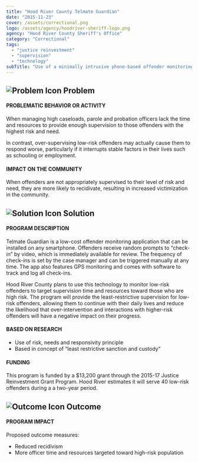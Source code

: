 ```yaml
---
title: "Hood River County Telmate Guardian"
date: "2015-11-23"
cover: /assets/correctional.png
logo: /assets/agency/hoodriver-sheriff-logo.png
agency: "Hood River County Sheriff's Office"
category: "Correctional"
tags:
  - "justice reinvestment"
  - "supervision"
  - "technology"
subTitle: "Use of a minimally intrusive phone-based offender monitoring application aims to reduce recidivism in low risk offenders and make more resources available to high-risk offenders."
---
```


## ![Problem Icon](https://github.com/google/material-design-icons/raw/master/alert/1x_web/ic_error_outline_black_48dp.png "Problem") Problem

#### PROBLEMATIC BEHAVIOR OR ACTIVITY

When managing high caseloads, parole and probation officers lack the time and resources to provide enough supervision to those offenders with the highest risk and need.

In contrast, over-supervising low-risk offenders may actually cause them to respond worse, particularly if it interrupts stable factors in their lives such as schooling or employment.

#### IMPACT ON THE COMMUNITY

When offenders are not appropriately supervised to their level of risk and need, they are more likely to recidivate, resulting in increased victimization in the community.

## ![Solution Icon](https://github.com/google/material-design-icons/raw/master/action/1x_web/ic_lightbulb_outline_black_48dp.png "Solution") Solution

#### PROGRAM DESCRIPTION

Telmate Guardian is a low-cost offender monitoring application that can be installed on any smartphone. Offenders receive random prompts to “check-in” by video, which is immediately available for review. The frequency of check-ins is set by the case manager and can be triggered manually at any time. The app also features GPS monitoring and comes with software to track and log all check-ins.

Hood River County plans to use this technology to monitor low-risk offenders to target supervision time and resources toward those who are high risk. The program will provide the least-restrictive supervision for low-risk offenders, allowing them to continue with their daily lives and reduce the likelihood that over-intervention and interactions with higher-risk offenders will have a negative impact on their progress.

#### BASED ON RESEARCH

- Use of risk, needs and responsivity principle
- Based in concept of “least restrictive sanction and custody”

#### FUNDING

This program is funded by a $13,200 grant through the 2015-17 Justice Reinvestment Grant Program. Hood River estimates it will serve 40 low-risk offenders during a a two-year period.

## ![Outcome Icon](https://github.com/google/material-design-icons/raw/master/action/1x_web/ic_view_list_black_48dp.png "Outcome") Outcome

#### PROGRAM IMPACT

Proposed outcome measures:

- Reduced recidivism
- More officer time and resources targeted toward high-risk population
